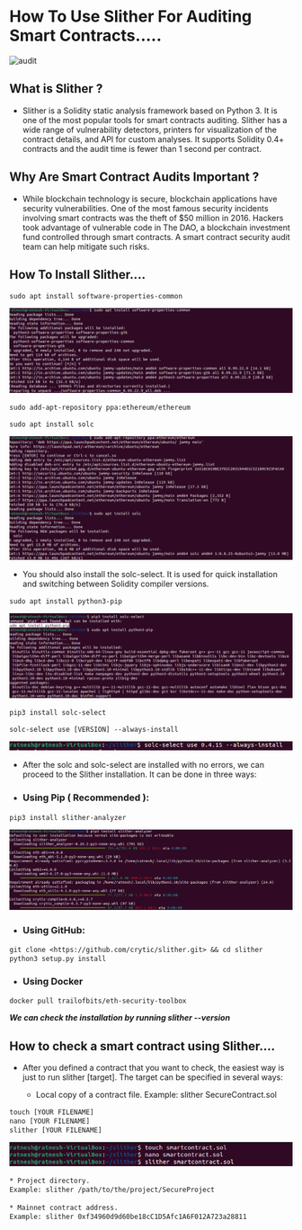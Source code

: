 # How To Use Slither For Auditing Smart Contracts.....
![audit](https://github.com/16ratneshkumar/1_Year/assets/142919875/33703d7f-0772-4190-8851-723bae699117)

## What is Slither ?
- Slither is a Solidity static analysis framework based on Python 3. It is one of the most popular tools for smart contracts auditing. Slither has a wide range of vulnerability detectors, printers for visualization of the contract details, and API for custom analyses. It supports Solidity 0.4+ contracts and the audit time is fewer than 1 second per contract.

## Why Are Smart Contract Audits Important ?
- While blockchain technology is secure, blockchain applications have security vulnerabilities. One of the most famous security incidents involving smart contracts was the theft of $50 million in 2016. Hackers took advantage of vulnerable code in The DAO, a blockchain investment fund controlled through smart contracts. A smart contract security audit team can help mitigate such risks.

## How To Install Slither....

```
sudo apt install software-properties-common
```
![Image](https://github.com/16ratneshkumar/1_Year/blob/main/2_Semester/Computer%20Science/Blockchain/Auditing%20Smart%20Contracts/src/Screenshot%20from%202024-04-12%2021-33-18.png)
```
sudo add-apt-repository ppa:ethereum/ethereum
```

```
sudo apt install solc
```
![Image](https://github.com/16ratneshkumar/1_Year/blob/main/2_Semester/Computer%20Science/Blockchain/Auditing%20Smart%20Contracts/src/Screenshot%20from%202024-04-12%2021-33-37.png)
- You should also install the solc-select. It is used for quick installation and switching between Solidity compiler versions.

```
sudo apt install python3-pip
```
![Image](https://github.com/16ratneshkumar/1_Year/blob/main/2_Semester/Computer%20Science/Blockchain/Auditing%20Smart%20Contracts/src/Screenshot%20from%202024-04-12%2021-35-41.png)
```
pip3 install solc-select
```

```
solc-select use [VERSION] --always-install
```
![Image](https://github.com/16ratneshkumar/1_Year/blob/main/2_Semester/Computer%20Science/Blockchain/Auditing%20Smart%20Contracts/src/Screenshot%20from%202024-04-12%2021-41-01.png)
- After the solc and solc-select are installed with no errors, we can proceed to the Slither installation. It can be done in three ways:

- ### Using Pip ( Recommended ):

```
pip3 install slither-analyzer
```
![Image](https://github.com/16ratneshkumar/1_Year/blob/main/2_Semester/Computer%20Science/Blockchain/Auditing%20Smart%20Contracts/src/Screenshot%20from%202024-04-12%2021-41-32.png)
- ### Using GitHub:

```
git clone <https://github.com/crytic/slither.git> && cd slither python3 setup.py install
```

- ### Using Docker

```
docker pull trailofbits/eth-security-toolbox
```

***We can check the installation by running slither --version***

## How to check a smart contract using Slither....
- After you defined a contract that you want to check, the easiest way is just to run slither [target]. The target can be specified in several ways:

    * Local copy of a contract file. 
    Example: slither SecureContract.sol
```
touch [YOUR FILENAME]
nano [YOUR FILENAME]
slither [YOUR FILENAME]
```
![Image](https://github.com/16ratneshkumar/1_Year/blob/main/2_Semester/Computer%20Science/Blockchain/Auditing%20Smart%20Contracts/src/Screenshot%20from%202024-04-12%2021-44-12.png)

    * Project directory. 
    Example: slither /path/to/the/project/SecureProject

    * Mainnet contract address.
    Example: slither 0xf34960d9d60be18cC1D5Afc1A6F012A723a28811
